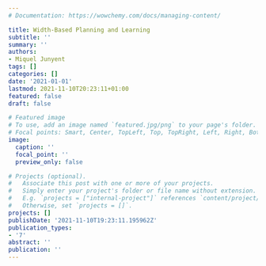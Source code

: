 ```yaml
---
# Documentation: https://wowchemy.com/docs/managing-content/

title: Width-Based Planning and Learning
subtitle: ''
summary: ''
authors:
- Miquel Junyent
tags: []
categories: []
date: '2021-01-01'
lastmod: 2021-11-10T20:23:11+01:00
featured: false
draft: false

# Featured image
# To use, add an image named `featured.jpg/png` to your page's folder.
# Focal points: Smart, Center, TopLeft, Top, TopRight, Left, Right, BottomLeft, Bottom, BottomRight.
image:
  caption: ''
  focal_point: ''
  preview_only: false

# Projects (optional).
#   Associate this post with one or more of your projects.
#   Simply enter your project's folder or file name without extension.
#   E.g. `projects = ["internal-project"]` references `content/project/deep-learning/index.md`.
#   Otherwise, set `projects = []`.
projects: []
publishDate: '2021-11-10T19:23:11.195962Z'
publication_types:
- '7'
abstract: ''
publication: ''
---
```

